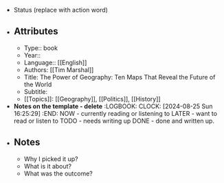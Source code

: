 - Status (replace with action word)
- ## Attributes
	- Type:: book
	- Year::
	- Language:: [[English]]
	- Authors: [[Tim Marshal]]
	- Title: The Power of Geography: Ten Maps That Reveal the Future of the World
	- Subtitle:
	- [[Topics]]: [[Geography]], [[Politics]], [[History]]
- **Notes on the template - delete**
  :LOGBOOK:
  CLOCK: [2024-08-25 Sun 16:25:29]
  :END:
  NOW - currently reading or listening to
  LATER - want to read or listen to
  TODO - needs writing up
  DONE - done and written up.
- ## Notes
	- Why I picked it up?
	- What is it about?
	- What was the outcome?